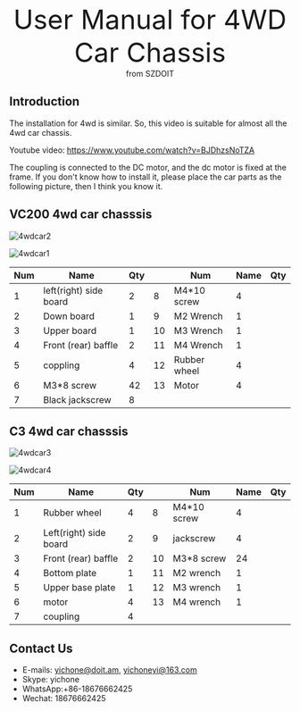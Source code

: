 <center> <font size=10> User Manual for 4WD Car Chassis </font></center>

<center> from SZDOIT </center>

## Introduction

The installation for 4wd is similar. So, this video is suitable for almost all the 4wd car chassis. 

Youtube video: https://www.youtube.com/watch?v=BJDhzsNoTZA

The coupling is connected to the DC motor, and the dc motor is fixed at the frame. If you don't know how to install it, please place the car parts as the following picture, then I think you know it.

## VC200 4wd car chasssis

![4wdcar2](https://github.com/SmartArduino/document/raw/master/docs/Robot/FrameChassis/4wdcarchassis/4wdcar2.jpg)

![4wdcar1](https://github.com/SmartArduino/document/raw/master/docs/Robot/FrameChassis/4wdcarchassis/4wdcar1.jpg)



| Num  | Name                   | Qty  |      | Num          | Name | Qty  |
| ---- | ---------------------- | ---- | ---- | ------------ | ---- | ---- |
| 1    | left(right) side board | 2    | 8    | M4*10 screw  | 4    |      |
| 2    | Down board             | 1    | 9    | M2 Wrench    | 1    |      |
| 3    | Upper board            | 1    | 10   | M3 Wrench    | 1    |      |
| 4    | Front (rear) baffle    | 2    | 11   | M4 Wrench    | 1    |      |
| 5    | coppling               | 4    | 12   | Rubber wheel | 4    |      |
| 6    | M3*8 screw             | 42   | 13   | Motor        | 4    |      |
| 7    | Black jackscrew        | 8    |      |              |      |      |

## C3 4wd car chasssis

![4wdcar3](https://github.com/SmartArduino/document/raw/master/docs/Robot/FrameChassis/4wdcarchassis/4wdcar3.jpg)

![4wdcar4](https://github.com/SmartArduino/document/raw/master/docs/Robot/FrameChassis/4wdcarchassis/4wdcar4.jpg)

| Num  | Name                   | Qty  |      | Num         | Name | Qty  |
| ---- | ---------------------- | ---- | ---- | ----------- | ---- | ---- |
| 1    | Rubber wheel           | 4    | 8    | M4*10 screw | 4    |      |
| 2    | Left(right) side board | 2    | 9    | jackscrew   | 4    |      |
| 3    | Front (rear) baffle    | 2    | 10   | M3*8 screw  | 24   |      |
| 4    | Bottom plate           | 1    | 11   | M2 wrench   | 1    |      |
| 5    | Upper base plate       | 1    | 12   | M3 wrench   | 1    |      |
| 6    | motor                  | 4    | 13   | M4 wrench   | 1    |      |
| 7    | coupling               | 4    |      |             |      |      |

## Contact Us

- E-mails: [yichone@doit.am](mailto:yichone@doit.am), [yichoneyi@163.com](mailto:yichoneyi@163.com)
- Skype: yichone
- WhatsApp:+86-18676662425
- Wechat: 18676662425